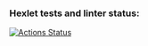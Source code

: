 ### Hexlet tests and linter status:
[![Actions Status](https://github.com/ilyich88/php-project-45/actions/workflows/hexlet-check.yml/badge.svg)](https://github.com/ilyich88/php-project-45/actions)